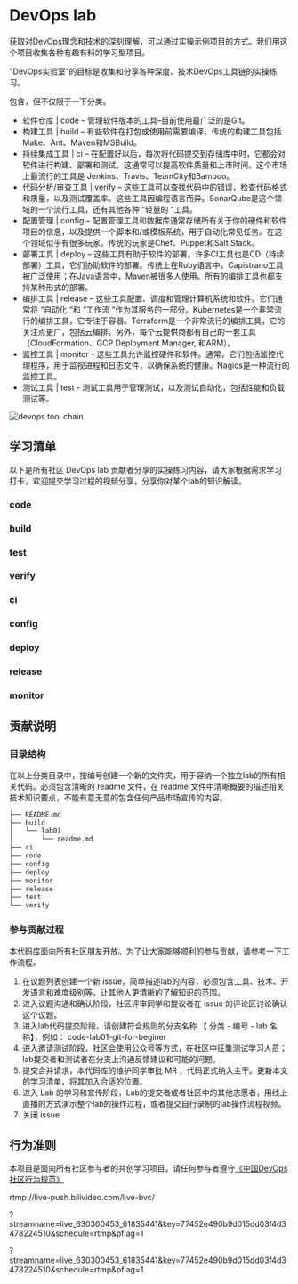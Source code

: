 # DevOps lab

获取对DevOps理念和技术的深刻理解，可以通过实操示例项目的方式。我们用这个项目收集各种有趣有料的学习型项目。

"DevOps实验室“的目标是收集和分享各种深度、技术DevOps工具链的实操练习。

包含，但不仅限于一下分类。

- 软件仓库 | code – 管理软件版本的工具–目前使用最广泛的是Git。
- 构建工具 | build – 有些软件在打包或使用前需要编译，传统的构建工具包括Make、Ant、Maven和MSBuild。
- 持续集成工具 | ci – 在配置好以后，每次将代码提交到存储库中时，它都会对软件进行构建、部署和测试。这通常可以提高软件质量和上市时间。这个市场上最流行的工具是 Jenkins、Travis、TeamCity和Bamboo。
- 代码分析/审查工具 | verify – 这些工具可以查找代码中的错误，检查代码格式和质量，以及测试覆盖率。这些工具因编程语言而异。SonarQube是这个领域的一个流行工具，还有其他各种 “轻量的 “工具。
- 配置管理 | config – 配置管理工具和数据库通常存储所有关于你的硬件和软件项目的信息，以及提供一个脚本和/或模板系统，用于自动化常见任务。在这个领域似乎有很多玩家。传统的玩家是Chef、Puppet和Salt Stack。
- 部署工具 | deploy – 这些工具有助于软件的部署。许多CI工具也是CD（持续部署）工具，它们协助软件的部署。传统上在Ruby语言中，Capistrano工具被广泛使用；在Java语言中，Maven被很多人使用。所有的编排工具也都支持某种形式的部署。
- 编排工具 | release – 这些工具配置、调度和管理计算机系统和软件。它们通常将 “自动化 “和 “工作流 “作为其服务的一部分。Kubernetes是一个非常流行的编排工具，它专注于容器。Terraform是一个非常流行的编排工具，它的关注点更广，包括云编排。另外，每个云提供商都有自己的一套工具（CloudFormation、GCP Deployment Manager, 和ARM）。
- 监控工具 | monitor - 这些工具允许监控硬件和软件。通常，它们包括监控代理程序，用于监视进程和日志文件，以确保系统的健康。Nagios是一种流行的监控工具。
- 测试工具 | test - 测试工具用于管理测试，以及测试自动化，包括性能和负载测试等。

![devops tool chain](https://elasticstack-1300734579.cos.ap-nanjing.myqcloud.com/2021-04-02-1-wTp-r9QJvF-DXGZDZUHmbA.jpeg)

## 学习清单

以下是所有社区 DevOps lab 贡献者分享的实操练习内容，请大家根据需求学习打卡，欢迎提交学习过程的视频分享，分享你对某个lab的知识解读。

### code


### build     


### test


### verify


### ci        


### config


### deploy    


### release   


### monitor   



## 贡献说明

### 目录结构

在以上分类目录中，按编号创建一个新的文件夹，用于容纳一个独立lab的所有相关代码。必须包含清晰的 readme 文件，在 readme 文件中清晰概要的描述相关技术知识要点，不能有意无意的包含任何产品市场宣传的内容。

```sh
├── README.md
├── build
│   └── lab01
│       └── readme.md
├── ci
├── code
├── config
├── deploy
├── monitor
├── release
├── test
└── verify
```

### 参与贡献过程

本代码库面向所有社区朋友开放。为了让大家能够顺利的参与贡献，请参考一下工作流程。

1. 在议题列表创建一个新 issue，简单描述lab的内容，必须包含工具、技术、开发语言和难度级别等，让其他人更清晰的了解知识的范围。
2. 进入议题沟通和确认阶段，社区评审同学和提议者在 issue 的评论区讨论确认这个议题。
3. 进入lab代码提交阶段，请创建符合规则的分支名称 【 分类 - 编号 - lab 名称】，例如： code-lab01-git-for-beginer 
4. 进入邀请测试阶段，社区会使用公众号等方式，在社区中征集测试学习人员；lab提交者和测试者在分支上沟通反馈建议和可能的问题。
5. 提交合并请求，本代码库的维护同学审批 MR ，代码正式纳入主干。更新本文的学习清单，将其加入合适的位置。
6. 进入 Lab 的学习和宣传阶段，Lab的提交者或者社区中的其他志愿者，用线上直播的方式演示整个lab的操作过程，或者提交自行录制的lab操作流程视频。
7. 关闭 issue 

## 行为准则

本项目是面向所有社区参与者的共创学习项目，请任何参与者遵守[《中国DevOps社区行为规范》](https://devopschina.org/zh-hans/code-of-conduct)


rtmp://live-push.bilivideo.com/live-bvc/

?streamname=live_630300453_61835441&key=77452e490b9d015dd03f4d3478224510&schedule=rtmp&pflag=1

?streamname=live_630300453_61835441&key=77452e490b9d015dd03f4d3478224510&schedule=rtmp&pflag=1